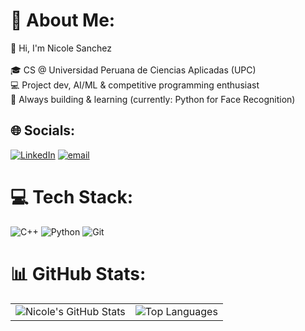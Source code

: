# 💫 About Me:
👋 Hi, I'm Nicole Sanchez<br><br>🎓 CS @ Universidad Peruana de Ciencias Aplicadas (UPC)  <br>💻 Project dev, AI/ML & competitive programming enthusiast  <br>🚀 Always building & learning (currently: Python for Face Recognition)<br>

## 🌐 Socials:
[![LinkedIn](https://img.shields.io/badge/LinkedIn-%230077B5.svg?logo=linkedin&logoColor=white)](https://linkedin.com/in/https://www.linkedin.com/in/nicole-sanchez-a2ba88331) [![email](https://img.shields.io/badge/Email-D14836?logo=gmail&logoColor=white)](mailto:nicoleabsanchez@gmail.com) 

# 💻 Tech Stack:
![C++](https://img.shields.io/badge/c++-%2300599C.svg?style=for-the-badge&logo=c%2B%2B&logoColor=white) ![Python](https://img.shields.io/badge/python-3670A0?style=for-the-badge&logo=python&logoColor=ffdd54) ![Git](https://img.shields.io/badge/git-%23F05033.svg?style=for-the-badge&logo=git&logoColor=white)

# 📊 GitHub Stats:

<table>
  <tr>
    <td>
      <img src="https://github-readme-stats.vercel.app/api?username=nicoleabsanchez&theme=aura&hide_border=false&include_all_commits=false&count_private=false" alt="Nicole's GitHub Stats" />
    </td>
    <td>
      <img src="https://github-readme-stats.vercel.app/api/top-langs/?username=nicoleabsanchez&theme=aura&hide_border=false&include_all_commits=false&count_private=false&layout=compact" alt="Top Languages" />
    </td>
  </tr>
</table>
